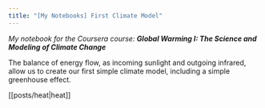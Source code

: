 ```yaml
---
title: "[My Notebooks] First Climate Model"
---
```

*My notebook for the Coursera course: **Global Warming I: The Science and Modeling of Climate Change***

The balance of energy flow, as incoming sunlight and outgoing infrared, allow us to create our first simple climate model, including a simple greenhouse effect.

[[posts/heat|heat]]


